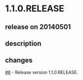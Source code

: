 # 1.1.0.RELEASE

## release on 20140501

## description

## changes

<a class="issue-link js-issue-link" data-error-text="Failed to load title" data-id="31713035" data-permission-text="Title is private" data-url="https://github.com/spring-projects/spring-plugin/issues/6" data-hovercard-type="pull_request" data-hovercard-url="/spring-projects/spring-plugin/pull/6/hovercard" href="https://github.com/spring-projects/spring-plugin/pull/6">#6</a> - Release version 1.1.0.RELEASE.

